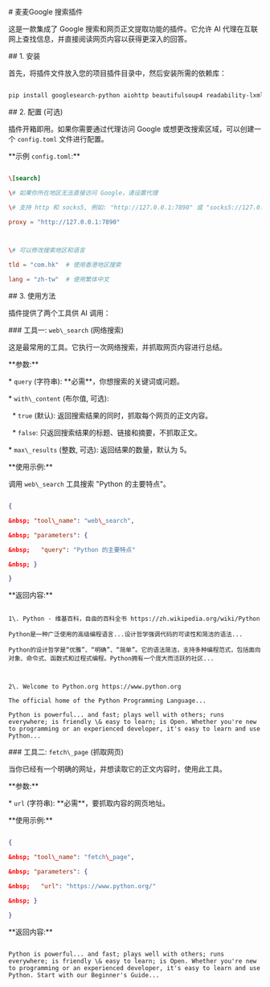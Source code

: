 \# 麦麦Google 搜索插件



这是一款集成了 Google 搜索和网页正文提取功能的插件。它允许 AI 代理在互联网上查找信息，并直接阅读网页内容以获得更深入的回答。



\## 1. 安装



首先，将插件文件放入您的项目插件目录中，然后安装所需的依赖库：



```bash

pip install googlesearch-python aiohttp beautifulsoup4 readability-lxml trafilatura

```



\## 2. 配置 (可选)



插件开箱即用。如果你需要通过代理访问 Google 或想更改搜索区域，可以创建一个 `config.toml` 文件进行配置。



\*\*示例 `config.toml`:\*\*



```toml

\[search]

\# 如果你所在地区无法直接访问 Google，请设置代理

\# 支持 http 和 socks5, 例如: "http://127.0.0.1:7890" 或 "socks5://127.0.0.1:1080"

proxy = "http://127.0.0.1:7890"



\# 可以修改搜索地区和语言

tld = "com.hk"  # 使用香港地区搜索

lang = "zh-tw"  # 使用繁体中文

```



\## 3. 使用方法



插件提供了两个工具供 AI 调用：



\### 工具一: `web\_search` (网络搜索)



这是最常用的工具。它执行一次网络搜索，并抓取网页内容进行总结。



\*\*参数:\*\*



\*   `query` (字符串): \*\*必需\*\*，你想搜索的关键词或问题。

\*   `with\_content` (布尔值, 可选):

&nbsp;   \*   `true` (默认): 返回搜索结果的同时，抓取每个网页的正文内容。

&nbsp;   \*   `false`: 只返回搜索结果的标题、链接和摘要，不抓取正文。

\*   `max\_results` (整数, 可选): 返回结果的数量，默认为 5。



\*\*使用示例:\*\*



调用 `web\_search` 工具搜索 "Python 的主要特点"。



```json

{

&nbsp; "tool\_name": "web\_search",

&nbsp; "parameters": {

&nbsp;   "query": "Python 的主要特点"

&nbsp; }

}

```



\*\*返回内容:\*\*



```text

1\. Python - 维基百科，自由的百科全书 https://zh.wikipedia.org/wiki/Python

Python是一种广泛使用的高级编程语言...设计哲学强调代码的可读性和简洁的语法...

Python的设计哲学是“优雅”、“明确”、“简单”。它的语法简洁，支持多种编程范式，包括面向对象、命令式、函数式和过程式编程。Python拥有一个庞大而活跃的社区...



2\. Welcome to Python.org https://www.python.org

The official home of the Python Programming Language...

Python is powerful... and fast; plays well with others; runs everywhere; is friendly \& easy to learn; is Open. Whether you're new to programming or an experienced developer, it's easy to learn and use Python...

```



\### 工具二: `fetch\_page` (抓取网页)



当你已经有一个明确的网址，并想读取它的正文内容时，使用此工具。



\*\*参数:\*\*



\*   `url` (字符串): \*\*必需\*\*，要抓取内容的网页地址。



\*\*使用示例:\*\*



```json

{

&nbsp; "tool\_name": "fetch\_page",

&nbsp; "parameters": {

&nbsp;   "url": "https://www.python.org/"

&nbsp; }

}

```



\*\*返回内容:\*\*



```text

Python is powerful... and fast; plays well with others; runs everywhere; is friendly \& easy to learn; is Open. Whether you're new to programming or an experienced developer, it's easy to learn and use Python. Start with our Beginner's Guide...

```

